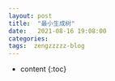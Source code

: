 ```yaml
---
layout: post
title:  "最小生成树"
date:   2021-08-16 19:08:00
categories: 
tags:  zengzzzzz-blog
---
```


* content
{:toc}

  
&nbsp;
